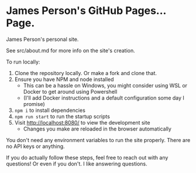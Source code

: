 # James Person's GitHub Pages... Page.

James Person's personal site.

See src/about.md for more info on the site's creation.

To run locally:

1. Clone the repository locally. Or make a fork and clone that.
2. Ensure you have NPM and node installed
    * This can be a hassle on Windows, you might consider using WSL or Docker to get around using Powershell
    * (I'll add Docker instructions and a default configuration some day I promise)
3. `npm i` to install dependencies
4. `npm run start` to run the startup scripts
5. Visit [http://localhost:8080/](http://localhost:8080/) to view the development site
    * Changes you make are reloaded in the browser automatically

You don't need any environment variables to run the site properly. There are no API keys or anything.

If you do actually follow these steps, feel free to reach out with any questions! Or even if you don't. I like answering questions. 
